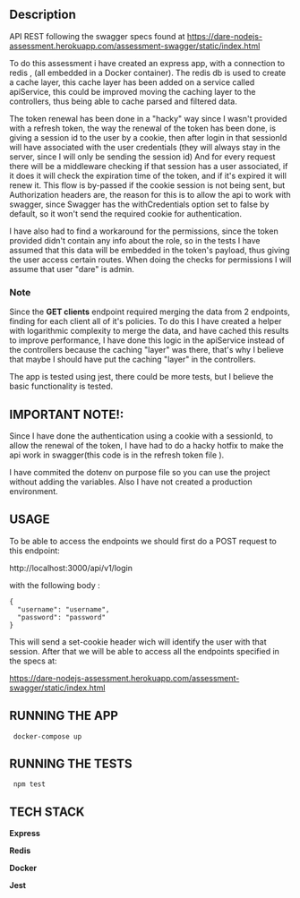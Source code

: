 
## Description

API REST following the swagger specs found at https://dare-nodejs-assessment.herokuapp.com/assessment-swagger/static/index.html

To do this assessment i have created an express app, with a connection to redis , (all embedded in a Docker container).
The redis db is used to create a cache layer, this cache layer has been added on a service called apiService, this could be improved moving the caching layer to the 
controllers, thus being able to cache parsed and filtered data.

The token renewal has been done in a "hacky" way since I wasn't provided with a refresh token, the way the renewal of the token has been done, is giving a session id
to the user by a cookie, then after login in that sessionId will have associated with the user credentials (they will always stay in the server, since I will only be sending the 
session id) And for every request there will be a middleware checking if that session has a user associated, if it does it will check the expiration time of the token,
and if it's expired it will renew it. This flow is by-passed if the cookie session is not being sent, but Authorization headers are, the reason for this is to allow the api to work with swagger, since Swagger has the withCredentials option set to false by default, so it won't send the required cookie for authentication.

I have also had to find a workaround for the permissions, since the token provided didn't contain any info about the role, so in the tests I have assumed that this 
data will be embedded in the token's payload, thus giving the user access certain routes. When doing the checks for permissions I will assume that user "dare" is admin.

### Note

Since the **GET clients** endpoint required merging the data from 2 endpoints, finding for each client all of it's policies. To do this I have created a helper with logarithmic complexity to merge the data, and have cached this results to improve performance, I have done this logic in the apiService instead of the controllers because the caching "layer" was there, that's why I believe that maybe I should have put the caching "layer" in the controllers.


The app is tested using jest, there could be more tests, but I believe the basic functionality is tested.

## IMPORTANT NOTE!:

Since I have done the authentication using a cookie with a sessionId, to allow the renewal of the token, I have had to do a hacky hotfix to make the api work in swagger(this code is in the refresh token file ).

I have commited the dotenv on purpose file so you can use the project without adding the variables. Also I have not created a production environment.


## USAGE

To be able to access the endpoints we should first do a POST request to this endpoint:

http://localhost:3000/api/v1/login

with the following body : 
```
{
  "username": "username",
  "password": "password"
}
```

This will send a set-cookie header wich will identify the user with that session.
After that we will be able to access all the endpoints specified in the specs at: 

https://dare-nodejs-assessment.herokuapp.com/assessment-swagger/static/index.html


## RUNNING THE APP

``` docker-compose up```

## RUNNING THE TESTS

``` npm test```

## TECH STACK

**Express**

**Redis**

**Docker**

**Jest**

